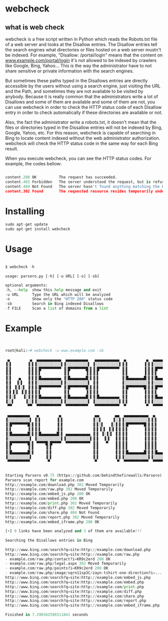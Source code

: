 # webcheck
## what is web check

webcheck is a free script written in Python which reads the Robots.txt file of a web server and looks at the Disallow entries. The Disallow entries tell the search engines what directories or files hosted on a web server mustn't be indexed. For example, "Disallow: /portal/login" means that the content on www.example.com/portal/login it's not allowed to be indexed by crawlers like Google, Bing, Yahoo... This is the way the administrator have to not share sensitive or private information with the search engines.

But sometimes these paths typed in the Disallows entries are directly accessible by the users without using a search engine, just visiting the URL and the Path, and sometimes they are not available to be visited by anybody. Because it is really common that the administrators write a lot of Disallows and some of them are available and some of them are not, you can use webcheck in order to check the HTTP status code of each Disallow entry in order to check automatically if these directories are available or not.

Also, the fact the administrator write a robots.txt, it doesn't mean that the files or directories typed in the Dissallow entries will not be indexed by Bing, Google, Yahoo, etc. For this reason, webcheck is capable of searching in Bing to locate content indexed without the web administrator authorization. webcheck will check the HTTP status code in the same way for each Bing result.

When you execute webcheck, you can see the HTTP status codes. For example, the codes bellow:

```python

content.200 OK          The request has succeeded.
content.403 Forbidden   The server understood the request, but is refusing to fulfill it.
content.404 Not Found   The server hasn't found anything matching the Request-URI.
content.302 Found       The requested resource resides temporarily under a different URI.

```

# Installing 

```python
sudo apt-get update
sudo apt-get install webcheck
```

# Usage

```python

$ webcheck -h
    
usage: parsero.py [-h] [-u URL] [-o] [-sb]

optional arguments:
-h, --help  show this help message and exit
-u URL      Type the URL which will be analyzed
-o          Show only the "HTTP 200" status code
-sb         Search in Bing indexed Disallows
-f FILE     Scan a list of domains from a list

```

# Example

```python


root@kali:~# webcheck -u www.example.com -sb

 ▄         ▄  ▄▄▄▄▄▄▄▄▄▄▄  ▄▄▄▄▄▄▄▄▄▄   ▄▄▄▄▄▄▄▄▄▄▄  ▄         ▄  ▄▄▄▄▄▄▄▄▄▄▄  ▄▄▄▄▄▄▄▄▄▄▄  ▄    ▄              
▐░▌       ▐░▌▐░░░░░░░░░░░▌▐░░░░░░░░░░▌ ▐░░░░░░░░░░░▌▐░▌       ▐░▌▐░░░░░░░░░░░▌▐░░░░░░░░░░░▌▐░▌  ▐░▌             
▐░▌       ▐░▌▐░█▀▀▀▀▀▀▀▀▀ ▐░█▀▀▀▀▀▀▀█░▌▐░█▀▀▀▀▀▀▀▀▀ ▐░▌       ▐░▌▐░█▀▀▀▀▀▀▀▀▀ ▐░█▀▀▀▀▀▀▀▀▀ ▐░▌ ▐░▌              
▐░▌       ▐░▌▐░▌          ▐░▌       ▐░▌▐░▌          ▐░▌       ▐░▌▐░▌          ▐░▌          ▐░▌▐░▌               
▐░▌   ▄   ▐░▌▐░█▄▄▄▄▄▄▄▄▄ ▐░█▄▄▄▄▄▄▄█░▌▐░▌          ▐░█▄▄▄▄▄▄▄█░▌▐░█▄▄▄▄▄▄▄▄▄ ▐░▌          ▐░▌░▌                
▐░▌  ▐░▌  ▐░▌▐░░░░░░░░░░░▌▐░░░░░░░░░░▌ ▐░▌          ▐░░░░░░░░░░░▌▐░░░░░░░░░░░▌▐░▌          ▐░░▌                 
▐░▌ ▐░▌░▌ ▐░▌▐░█▀▀▀▀▀▀▀▀▀ ▐░█▀▀▀▀▀▀▀█░▌▐░▌          ▐░█▀▀▀▀▀▀▀█░▌▐░█▀▀▀▀▀▀▀▀▀ ▐░▌          ▐░▌░▌                
▐░▌▐░▌ ▐░▌▐░▌▐░▌          ▐░▌       ▐░▌▐░▌          ▐░▌       ▐░▌▐░▌          ▐░▌          ▐░▌▐░▌               
▐░▌░▌   ▐░▐░▌▐░█▄▄▄▄▄▄▄▄▄ ▐░█▄▄▄▄▄▄▄█░▌▐░█▄▄▄▄▄▄▄▄▄ ▐░▌       ▐░▌▐░█▄▄▄▄▄▄▄▄▄ ▐░█▄▄▄▄▄▄▄▄▄ ▐░▌ ▐░▌              
▐░░▌     ▐░░▌▐░░░░░░░░░░░▌▐░░░░░░░░░░▌ ▐░░░░░░░░░░░▌▐░▌       ▐░▌▐░░░░░░░░░░░▌▐░░░░░░░░░░░▌▐░▌  ▐░▌             
 ▀▀       ▀▀  ▀▀▀▀▀▀▀▀▀▀▀  ▀▀▀▀▀▀▀▀▀▀   ▀▀▀▀▀▀▀▀▀▀▀  ▀         ▀  ▀▀▀▀▀▀▀▀▀▀▀  ▀▀▀▀▀▀▀▀▀▀▀  ▀    ▀              
                                                                                                                
 ▄▄▄▄▄▄▄▄▄▄   ▄         ▄               ▄▄       ▄▄  ▄▄▄▄▄▄▄▄▄▄▄  ▄         ▄  ▄            ▄▄▄▄▄▄▄▄▄▄▄  ▄    ▄ 
▐░░░░░░░░░░▌ ▐░▌       ▐░▌             ▐░░▌     ▐░░▌▐░░░░░░░░░░░▌▐░▌       ▐░▌▐░▌          ▐░░░░░░░░░░░▌▐░▌  ▐░▌
▐░█▀▀▀▀▀▀▀█░▌▐░▌       ▐░▌             ▐░▌░▌   ▐░▐░▌▐░█▀▀▀▀▀▀▀█░▌▐░▌       ▐░▌▐░▌           ▀▀▀▀█░█▀▀▀▀ ▐░▌ ▐░▌ 
▐░▌       ▐░▌▐░▌       ▐░▌             ▐░▌▐░▌ ▐░▌▐░▌▐░▌       ▐░▌▐░▌       ▐░▌▐░▌               ▐░▌     ▐░▌▐░▌  
▐░█▄▄▄▄▄▄▄█░▌▐░█▄▄▄▄▄▄▄█░▌ ▄▄▄▄▄▄▄▄▄▄▄ ▐░▌ ▐░▐░▌ ▐░▌▐░▌       ▐░▌▐░▌       ▐░▌▐░▌               ▐░▌     ▐░▌░▌   
▐░░░░░░░░░░▌ ▐░░░░░░░░░░░▌▐░░░░░░░░░░░▌▐░▌  ▐░▌  ▐░▌▐░▌       ▐░▌▐░▌       ▐░▌▐░▌               ▐░▌     ▐░░▌    
▐░█▀▀▀▀▀▀▀█░▌ ▀▀▀▀█░█▀▀▀▀  ▀▀▀▀▀▀▀▀▀▀▀ ▐░▌   ▀   ▐░▌▐░▌       ▐░▌▐░▌       ▐░▌▐░▌               ▐░▌     ▐░▌░▌   
▐░▌       ▐░▌     ▐░▌                  ▐░▌       ▐░▌▐░▌       ▐░▌▐░▌       ▐░▌▐░▌               ▐░▌     ▐░▌▐░▌  
▐░█▄▄▄▄▄▄▄█░▌     ▐░▌                  ▐░▌       ▐░▌▐░█▄▄▄▄▄▄▄█░▌▐░█▄▄▄▄▄▄▄█░▌▐░█▄▄▄▄▄▄▄▄▄  ▄▄▄▄█░█▄▄▄▄ ▐░▌ ▐░▌ 
▐░░░░░░░░░░▌      ▐░▌                  ▐░▌       ▐░▌▐░░░░░░░░░░░▌▐░░░░░░░░░░░▌▐░░░░░░░░░░░▌▐░░░░░░░░░░░▌▐░▌  ▐░▌
 ▀▀▀▀▀▀▀▀▀▀        ▀                    ▀         ▀  ▀▀▀▀▀▀▀▀▀▀▀  ▀▀▀▀▀▀▀▀▀▀▀  ▀▀▀▀▀▀▀▀▀▀▀  ▀▀▀▀▀▀▀▀▀▀▀  ▀    ▀ 
                                                                                                                

Starting Parsero v0.75 (https://github.com/behindthefirewalls/Parsero) at 05/22/14 11:12:55
Parsero scan report for example.com
http://example.com/download.php 302 Moved Temporarily
http://example.com/raw.php 302 Moved Temporarily
http://example.com/embed_js.php 200 OK
http://example.com/embed.php 200 OK
http://example.com/print.php 302 Moved Temporarily
http://example.com/diff.php 302 Moved Temporarily
http://example.com/share.php 404 Not Found
http://example.com/report.php 302 Moved Temporarily
http://example.com/embed_iframe.php 200 OK
                                         
[+] 9 links have been analyzed and 3 of them are available!!!
                                         
Searching the Disallows entries in Bing
                                         
http://www.bing.com/search?q=site:http://example.com/download.php
http://www.bing.com/search?q=site:http://example.com/raw.php
- example.com/raw.php/contact?i=KR9c2erd 200 OK
- example.com/raw.php/legal.aspx 302 Moved Temporarily
- example.com/raw.php/points?i=KR9c2erd 200 OK
- example.com/raw.php/image/sqrn11sp3C/zayn-tshirt-one-direction?i=... 302 Moved Temporarily
http://www.bing.com/search?q=site:http://example.com/embed_js.php
http://www.bing.com/search?q=site:http://example.com/embed.php
http://www.bing.com/search?q=site:http://example.com/print.php
http://www.bing.com/search?q=site:http://example.com/diff.php
http://www.bing.com/search?q=site:http://example.com/share.php
http://www.bing.com/search?q=site:http://example.com/report.php
http://www.bing.com/search?q=site:http://example.com/embed_iframe.php
                                         
Finished in 7.290362596511841 seconds 

```

